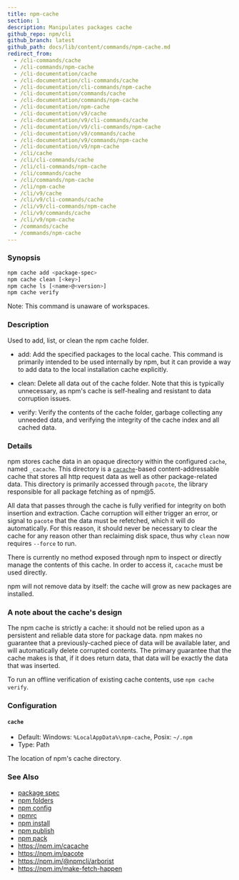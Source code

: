 ```yaml
---
title: npm-cache
section: 1
description: Manipulates packages cache
github_repo: npm/cli
github_branch: latest
github_path: docs/lib/content/commands/npm-cache.md
redirect_from:
  - /cli-commands/cache
  - /cli-commands/npm-cache
  - /cli-documentation/cache
  - /cli-documentation/cli-commands/cache
  - /cli-documentation/cli-commands/npm-cache
  - /cli-documentation/commands/cache
  - /cli-documentation/commands/npm-cache
  - /cli-documentation/npm-cache
  - /cli-documentation/v9/cache
  - /cli-documentation/v9/cli-commands/cache
  - /cli-documentation/v9/cli-commands/npm-cache
  - /cli-documentation/v9/commands/cache
  - /cli-documentation/v9/commands/npm-cache
  - /cli-documentation/v9/npm-cache
  - /cli/cache
  - /cli/cli-commands/cache
  - /cli/cli-commands/npm-cache
  - /cli/commands/cache
  - /cli/commands/npm-cache
  - /cli/npm-cache
  - /cli/v9/cache
  - /cli/v9/cli-commands/cache
  - /cli/v9/cli-commands/npm-cache
  - /cli/v9/commands/cache
  - /cli/v9/npm-cache
  - /commands/cache
  - /commands/npm-cache
---
```


### Synopsis

```bash
npm cache add <package-spec>
npm cache clean [<key>]
npm cache ls [<name>@<version>]
npm cache verify
```

Note: This command is unaware of workspaces.

### Description

Used to add, list, or clean the npm cache folder.

* add:
  Add the specified packages to the local cache.  This command is primarily
  intended to be used internally by npm, but it can provide a way to
  add data to the local installation cache explicitly.

* clean:
  Delete all data out of the cache folder.  Note that this is typically
  unnecessary, as npm's cache is self-healing and resistant to data
  corruption issues.

* verify:
  Verify the contents of the cache folder, garbage collecting any unneeded
  data, and verifying the integrity of the cache index and all cached data.

### Details

npm stores cache data in an opaque directory within the configured `cache`,
named `_cacache`. This directory is a
[`cacache`](http://npm.im/cacache)-based content-addressable cache that
stores all http request data as well as other package-related data. This
directory is primarily accessed through `pacote`, the library responsible
for all package fetching as of npm@5.

All data that passes through the cache is fully verified for integrity on
both insertion and extraction. Cache corruption will either trigger an
error, or signal to `pacote` that the data must be refetched, which it will
do automatically. For this reason, it should never be necessary to clear
the cache for any reason other than reclaiming disk space, thus why `clean`
now requires `--force` to run.

There is currently no method exposed through npm to inspect or directly
manage the contents of this cache. In order to access it, `cacache` must be
used directly.

npm will not remove data by itself: the cache will grow as new packages are
installed.

### A note about the cache's design

The npm cache is strictly a cache: it should not be relied upon as a
persistent and reliable data store for package data. npm makes no guarantee
that a previously-cached piece of data will be available later, and will
automatically delete corrupted contents. The primary guarantee that the
cache makes is that, if it does return data, that data will be exactly the
data that was inserted.

To run an offline verification of existing cache contents, use `npm cache
verify`.

### Configuration

#### `cache`

* Default: Windows: `%LocalAppData%\npm-cache`, Posix: `~/.npm`
* Type: Path

The location of npm's cache directory.

### See Also

* [package spec](/cli/v9/using-npm/package-spec)
* [npm folders](/cli/v9/configuring-npm/folders)
* [npm config](/cli/v9/commands/npm-config)
* [npmrc](/cli/v9/configuring-npm/npmrc)
* [npm install](/cli/v9/commands/npm-install)
* [npm publish](/cli/v9/commands/npm-publish)
* [npm pack](/cli/v9/commands/npm-pack)
* https://npm.im/cacache
* https://npm.im/pacote
* https://npm.im/@npmcli/arborist
* https://npm.im/make-fetch-happen
